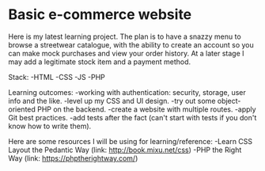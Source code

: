 # Basic e-commerce website

Here is my latest learning project. The plan is to have a snazzy menu to browse a streetwear catalogue, with the ability to create an account so you can make mock purchases and view your order history. At a later stage I may add a legitimate stock item and a payment method.

Stack:
-HTML
-CSS
-JS
-PHP

Learning outcomes:
-working with authentication: security, storage, user info and the like.
-level up my CSS and UI design.
-try out some object-oriented PHP on the backend.
-create a website with multiple routes.
-apply Git best practices.
-add tests after the fact (can't start with tests if you don't know how to write them).

Here are some resources I will be using for learning/reference:
-Learn CSS Layout the Pedantic Way (link: http://book.mixu.net/css)
-PHP the Right Way (link: https://phptherightway.com/)


